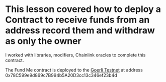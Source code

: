 # This lesson covered how to deploy a Contract to receive funds from an address record them and withdraw as only the owner

I worked with libraries, modifiers, Chainlink oracles to complete this contract.

The Fund Me contract is deployed to the [Goerli Testnet](https://goerli.etherscan.io/address/0x78C599e9d869c7B994b5A20D3cc13c346ef23b4d) at address 0x78C599e9d869c7B994b5A20D3cc13c346ef23b4d